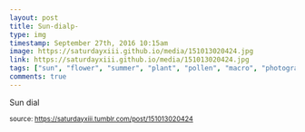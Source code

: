 ```yaml
---
layout: post
title: Sun-dialp-
type: img
timestamp: September 27th, 2016 10:15am
image: https://saturdayxiii.github.io/media/151013020424.jpg
link: https://saturdayxiii.github.io/media/151013020424.jpg
tags: ["sun", "flower", "summer", "plant", "pollen", "macro", "photography"]
comments: true
---
```


Sun dial
 
  
<small>source: https://saturdayxiii.tumblr.com/post/151013020424</small>